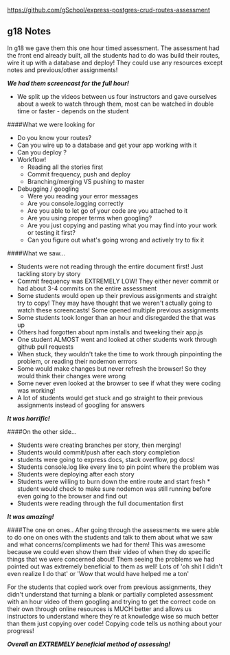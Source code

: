 https://github.com/gSchool/express-postgres-crud-routes-assessment

## g18 Notes
In g18 we gave them this one hour timed assessment. The assessment had the front end already built, all the students had to do was build their routes, wire it up with a database and deploy! They could use any resources except notes and previous/other assignments! 

___We had them screencast for the full hour!___

* We split up the videos between us four instructors and gave ourselves about a week to watch through them, most can be watched in double time or faster - depends on the student

####What we were looking for
* Do you know your routes? 
* Can you wire up to a database and get your app working with it 
* Can you deploy ?
* Workflow! 
    * Reading all the stories first 
    * Commit frequency, push and deploy 
    * Branching/merging VS pushing to master 
* Debugging / googling 
    * Were you reading your error messages 
    * Are you console.logging correctly 
    * Are you able to let go of your code are you attached to it 
    * Are you using proper terms when googling? 
    * Are you just copying and pasting what you may find into your work or testing it first? 
    * Can you figure out what's going wrong and actively try to fix it 

####What we saw... 
* Students were not reading through the entire document first! Just tackling story by story 
* Commit frequency was EXTREMELY LOW! They either never commit or had about 3-4 commits on the entire assessment 
* Some students would open up their previous assignments and straight try to copy! They may have thought that we weren't actually going to watch these screencasts! Some opened multiple previous assignments 
* Some students took longer than an hour and disregarded the that was up 
* Others had forgotten about npm installs and tweeking their app.js 
* One student ALMOST went and looked at other students work through github pull requests 
* When stuck, they wouldn't take the time to work through pinpointing the problem, or reading their nodemon errrors 
* Some would make changes but never refresh the browser! So they would think their changes were wrong 
* Some never even looked at the browser to see if what they were coding was working! 
* A lot of students would get stuck and go straight to their previous assignments instead of googling for answers

___It was horrific!___ 

####On the other side...
* Students were creating branches per story, then merging! 
* Students would commit/push after each story completion
* students were going to express docs, stack overflow, pg docs! 
* Students console.log like every line to pin point where the problem was 
* Students were deploying after each story 
* Students were willing to burn down the entire route and start fresh * student would check to make sure nodemon was still running before even going to the browser and find out 
* Students were reading through the full documentation first 

___It was amazing!___ 

####The one on ones.. 
After going through the assessments we were able to do one on ones with the students and talk to them about what we saw and what concerns/compliments we had for them! This was awesome because we could even show them their video of when they do specific things that we were concerned about! Them seeing the problems we had pointed out was extremely beneficial to them as well! Lots of 'oh shit I didn't even realize I do that' or 'Wow that would have helped me a ton' 

For the students that copied work over from previous assignments, they didn't understand that turning a blank or partially completed assessment with an hour video of them googling and trying to get the correct code on their own through online resources is MUCH better and allows us instructors to understand where they're at knowledge wise so much better than them just copying over code! Copying code tells us nothing about your progress! 

___Overall an EXTREMELY beneficial method of assessing!___
